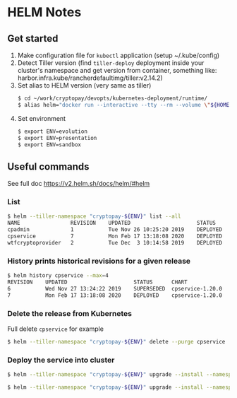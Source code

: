 # HELM Notes

## Get started
1. Make configuration file for `kubectl` application (setup ~/.kube/config)
1. Detect Tiller version (find `tiller-deploy` deployment inside your cluster's namespace and get version from container, something like: harbor.infra.kube/rancherdefaultimg/tiller:v2.14.2)
1. Set alias to HELM version (very same as tiller)
	```bash
	$ cd ~/work/cryptopay/devopts/kubernetes-deployment/runtime/
	$ alias helm="docker run --interactive --tty --rm --volume \"${HOME}/.kube/config:/root/.kube/config\" --volume \"$(pwd):/apps\" alpine/helm:2.14.0"
	```
1. Set environment
	```bash
	$ export ENV=evolution
	$ export ENV=presentation
	$ export ENV=sandbox
	```

## Useful commands
See full doc https://v2.helm.sh/docs/helm/#helm

### List
```bash
$ helm --tiller-namespace "cryptopay-${ENV}" list --all
NAME             	REVISION	UPDATED                 	STATUS  	CHART                  	APP VERSION	NAMESPACE
cpadmin          	1       	Tue Nov 26 10:25:20 2019	DEPLOYED	cpadmin-1.0.0          	1.0.0      	cryptopay
cpservice        	7       	Mon Feb 17 13:18:08 2020	DEPLOYED	cpservice-1.20.0       	1.20.0     	cryptopay
wtfcryptoprovider	2       	Tue Dec  3 10:14:58 2019	DEPLOYED	wtfcryptoprovider-1.0.0	1.0.0      	cryptopay
```

### History prints historical revisions for a given release
```bash
$ helm history cpservice --max=4
REVISION	UPDATED                 	STATUS    	CHART           	DESCRIPTION     
6       	Wed Nov 27 13:24:22 2019	SUPERSEDED	cpservice-1.20.0	Upgrade complete
7       	Mon Feb 17 13:18:08 2020	DEPLOYED  	cpservice-1.20.0	Upgrade complete
```

### Delete the release from Kubernetes
Full delete `cpservice` for example
```bash
$ helm --tiller-namespace "cryptopay-${ENV}" delete --purge cpservice
```

### Deploy the service into cluster
```bash
$ helm --tiller-namespace "cryptopay-${ENV}" upgrade --install --namespace "cryptopay-${ENV}" --values "values.${ENV}.yaml" tag .
```

```bash
$ helm --tiller-namespace "cryptopay-${ENV}" upgrade --install --namespace "cryptopay-${ENV}" --values "values.${ENV}.yaml" --set "docker.processing.tag=dev.f08e1c0b" --set "docker.dashboard.tag=master.76ccdc35" tag .
```